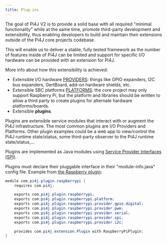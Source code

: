 ```yaml
---
title: Plug-ins
---
```


The goal of Pi4J V2 is to provide a solid base with all required "minimal functionality" while at the same time, promote third-party development and extensibility, thus enabling developers to build and maintain their extensions outside of the Pi4J core projects codebase. 

This will enable us to deliver a stable, fully tested framework as the number of features inside of Pi4J can be limited and support for specific I/O hardware can be provided with an extension for Pi4J.

More info about how this extensibility is achieved:

* Extensible I/O hardware [PROVIDERS](/documentation/providers/):  things like GPIO expanders, I2C bus expanders, GertBoard, add-on hardware shields, etc.
* Extensible SBC platforms [PLATFORMS](/documentation/platforms/):  the core project may only support Raspberry Pi, but the platform and libraries should be written to allow a third party to create plugins for alternate hardware platforms/boards.
* Extensible **plugins**.

Plugins are extensible service modules that interact with or augment the Pi4J infrastructure. The most common plugins are I/O Providers and Platforms. Other plugin examples could be a web app to view/control the Pi4J runtime state/status, some third-party observer to the Pi4J runtime state/status,...

Plugins are implemented as Java modules using [Service Provider Interfaces (SPI)](https://docs.oracle.com/javase/tutorial/sound/SPI-intro.html).

Plugins must declare their pluggable interface in their "module-info.java" config file.  Example from [the Raspberry plugin](https://github.com/Pi4J/pi4j-v2/blob/master/plugins/pi4j-plugin-raspberrypi/src/main/java/module-info.java):

```java
module com.pi4j.plugin.raspberrypi {
    requires com.pi4j;

    exports com.pi4j.plugin.raspberrypi;
    exports com.pi4j.plugin.raspberrypi.platform;
    exports com.pi4j.plugin.raspberrypi.provider.gpio.digital;
    exports com.pi4j.plugin.raspberrypi.provider.pwm;
    exports com.pi4j.plugin.raspberrypi.provider.serial;
    exports com.pi4j.plugin.raspberrypi.provider.spi;
    exports com.pi4j.plugin.raspberrypi.provider.i2c;

    provides com.pi4j.extension.Plugin with RaspberryPiPlugin;
}
```